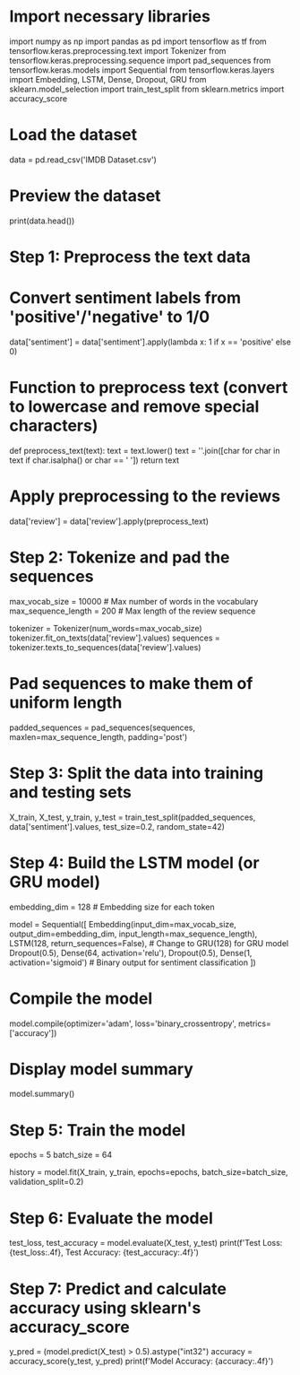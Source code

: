 # Import necessary libraries
import numpy as np
import pandas as pd
import tensorflow as tf
from tensorflow.keras.preprocessing.text import Tokenizer
from tensorflow.keras.preprocessing.sequence import pad_sequences
from tensorflow.keras.models import Sequential
from tensorflow.keras.layers import Embedding, LSTM, Dense, Dropout, GRU
from sklearn.model_selection import train_test_split
from sklearn.metrics import accuracy_score

# Load the dataset
data = pd.read_csv('IMDB Dataset.csv')

# Preview the dataset
print(data.head())

# Step 1: Preprocess the text data
# Convert sentiment labels from 'positive'/'negative' to 1/0
data['sentiment'] = data['sentiment'].apply(lambda x: 1 if x == 'positive' else 0)

# Function to preprocess text (convert to lowercase and remove special characters)
def preprocess_text(text):
    text = text.lower()
    text = ''.join([char for char in text if char.isalpha() or char == ' '])
    return text

# Apply preprocessing to the reviews
data['review'] = data['review'].apply(preprocess_text)

# Step 2: Tokenize and pad the sequences
max_vocab_size = 10000  # Max number of words in the vocabulary
max_sequence_length = 200  # Max length of the review sequence

tokenizer = Tokenizer(num_words=max_vocab_size)
tokenizer.fit_on_texts(data['review'].values)
sequences = tokenizer.texts_to_sequences(data['review'].values)

# Pad sequences to make them of uniform length
padded_sequences = pad_sequences(sequences, maxlen=max_sequence_length, padding='post')

# Step 3: Split the data into training and testing sets
X_train, X_test, y_train, y_test = train_test_split(padded_sequences, data['sentiment'].values, test_size=0.2, random_state=42)

# Step 4: Build the LSTM model (or GRU model)
embedding_dim = 128  # Embedding size for each token

model = Sequential([
    Embedding(input_dim=max_vocab_size, output_dim=embedding_dim, input_length=max_sequence_length),
    LSTM(128, return_sequences=False),  # Change to GRU(128) for GRU model
    Dropout(0.5),
    Dense(64, activation='relu'),
    Dropout(0.5),
    Dense(1, activation='sigmoid')  # Binary output for sentiment classification
])

# Compile the model
model.compile(optimizer='adam', loss='binary_crossentropy', metrics=['accuracy'])

# Display model summary
model.summary()

# Step 5: Train the model
epochs = 5
batch_size = 64

history = model.fit(X_train, y_train, epochs=epochs, batch_size=batch_size, validation_split=0.2)

# Step 6: Evaluate the model
test_loss, test_accuracy = model.evaluate(X_test, y_test)
print(f'Test Loss: {test_loss:.4f}, Test Accuracy: {test_accuracy:.4f}')

# Step 7: Predict and calculate accuracy using sklearn's accuracy_score
y_pred = (model.predict(X_test) > 0.5).astype("int32")
accuracy = accuracy_score(y_test, y_pred)
print(f'Model Accuracy: {accuracy:.4f}')
